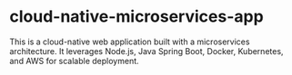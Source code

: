 # cloud-native-microservices-app
This is a cloud-native web application built with a microservices architecture. It leverages Node.js, Java Spring Boot, Docker, Kubernetes, and AWS for scalable deployment.
